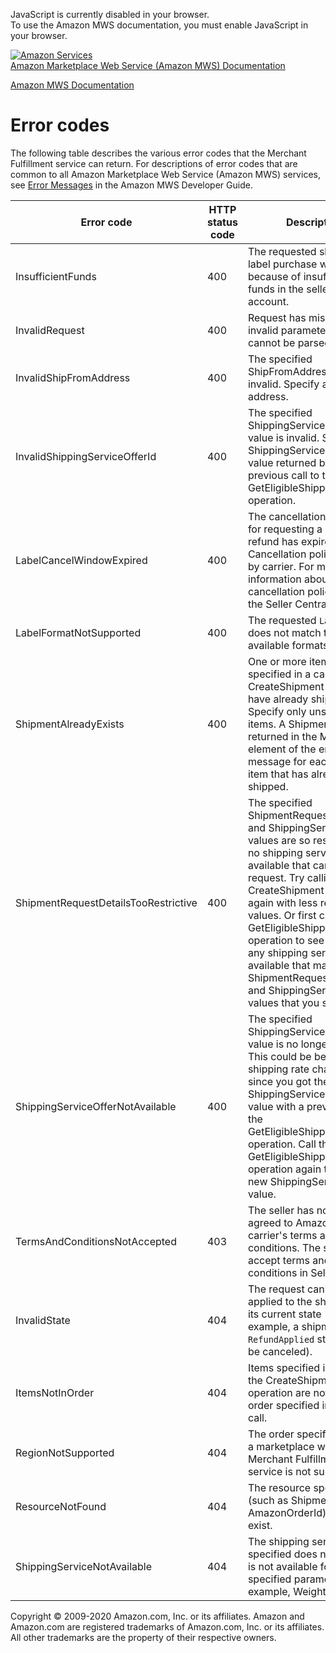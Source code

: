 <div id="MWSDX_noscript">

JavaScript is currently disabled in your browser.  
To use the Amazon MWS documentation, you must enable JavaScript in your
browser.

</div>

<div id="MWSDX_divtop">

[![Amazon
Services](https://images-na.ssl-images-amazon.com/images/G/08/mwsportal/fr_FR/amazonservices.gif "Amazon Services")](http://services.amazon.fr)  
<span id="MWSDX_titlebar">[Amazon Marketplace Web Service (Amazon MWS)
Documentation](https://developer.amazonservices.fr/gp/mws/docs.html)</span>

</div>

<div id="MWSDX_divbottom">

<div id="MWSDX_divleft">

<div id="MWSDX_toc">

</div>

</div>

<div id="MWSDX_divright">

<div id="MWSDX_content">

<span id="MWSDX_breadcrumbs">[Amazon MWS
Documentation](https://developer.amazonservices.fr/gp/mws/docs.html)</span>

<div id="MerchFulfill_ErrorCodes" class="nested0">

Error codes
===========

<div class="body">

The following table describes the various error codes that the <span
class="ph">Merchant Fulfillment service</span> can return. For
descriptions of error codes that are common to all <span
class="ph">Amazon Marketplace Web Service (Amazon MWS)</span> services,
see
<a href="../dev_guide/DG_Errors.md" class="xref">Error Messages</a> in
the <span class="ph">Amazon MWS Developer Guide</span>.

<div class="tablenoborder">

| Error code                                                                 | HTTP status code | Description                                                                                                                                                                                                                                                                                                                                                                                                                                                                                                                                                                                                                                                                          |
|----------------------------------------------------------------------------|------------------|--------------------------------------------------------------------------------------------------------------------------------------------------------------------------------------------------------------------------------------------------------------------------------------------------------------------------------------------------------------------------------------------------------------------------------------------------------------------------------------------------------------------------------------------------------------------------------------------------------------------------------------------------------------------------------------|
| <span class="keyword parmname">InsufficientFunds</span>                    | 400              | The requested shipping label purchase was rejected because of insufficient funds in the seller's account.                                                                                                                                                                                                                                                                                                                                                                                                                                                                                                                                                                            |
| <span class="keyword parmname">InvalidRequest</span>                       | 400              | Request has missing or invalid parameters and cannot be parsed.                                                                                                                                                                                                                                                                                                                                                                                                                                                                                                                                                                                                                      |
| <span class="keyword parmname">InvalidShipFromAddress</span>               | 400              | The specified <span class="keyword parmname">ShipFromAddress</span> value is invalid. Specify a valid address.                                                                                                                                                                                                                                                                                                                                                                                                                                                                                                                                                                       |
| <span class="keyword parmname">InvalidShippingServiceOfferId</span>        | 400              | The specified <span class="keyword parmname">ShippingServiceOfferId</span> value is invalid. Specify a <span class="keyword parmname">ShippingServiceOfferId</span> value returned by a previous call to the <span class="keyword apiname">GetEligibleShippingServices</span> operation.                                                                                                                                                                                                                                                                                                                                                                                             |
| <span class="keyword parmname">LabelCancelWindowExpired</span>             | 400              | The cancellation window for requesting a label refund has expired. <span class="ph">Cancellation policies vary by carrier. For more information about carrier cancellation policies, see the Seller Central Help.</span>                                                                                                                                                                                                                                                                                                                                                                                                                                                             |
| <span class="keyword parmname">LabelFormatNotSupported</span>              | 400              | The requested `LabelFormat` does not match the available formats.                                                                                                                                                                                                                                                                                                                                                                                                                                                                                                                                                                                                                    |
| <span class="keyword parmname">ShipmentAlreadyExists</span>                | 400              | One or more items specified in a call to the <span class="keyword apiname">CreateShipment</span> operation have already shipped. Specify only unshipped items. A <span class="keyword parmname">ShipmentId</span> is returned in the <span class="keyword parmname">Message</span> element of the error message for each specified item that has already shipped.                                                                                                                                                                                                                                                                                                                    |
| <span class="keyword parmname">ShipmentRequestDetailsTooRestrictive</span> | 400              | The specified <span class="keyword parmname">ShipmentRequestDetails</span> and <span class="keyword parmname">ShippingServiceId</span> values are so restrictive that no shipping service offer is available that can fulfill the request. Try calling the <span class="keyword apiname">CreateShipment</span> operation again with less restrictive values. Or first call the <span class="keyword apiname">GetEligibleShippingServices</span> operation to see if there are any shipping service offers available that match the <span class="keyword parmname">ShipmentRequestDetails</span> and <span class="keyword parmname">ShippingServiceId</span> values that you specify. |
| <span class="keyword parmname">ShippingServiceOfferNotAvailable</span>     | 400              | The specified <span class="keyword parmname">ShippingServiceOfferId</span> value is no longer valid. This could be because the shipping rate changed since you got the <span class="keyword parmname">ShippingServiceOfferId</span> value with a previous call to the <span class="keyword apiname">GetEligibleShippingServices</span> operation. Call the <span class="keyword apiname">GetEligibleShippingServices</span> operation again to get a new <span class="keyword parmname">ShippingServiceOfferId</span> value.                                                                                                                                                         |
| <span class="keyword parmname">TermsAndConditionsNotAccepted</span>        | 403              | The seller has not yet agreed to Amazon's or the carrier's terms and conditions. The seller can accept terms and conditions in Seller Central.                                                                                                                                                                                                                                                                                                                                                                                                                                                                                                                                       |
| <span class="keyword parmname">InvalidState</span>                         | 404              | The request cannot be applied to the shipment in its current state (for example, a shipment in the `RefundApplied` state cannot be canceled).                                                                                                                                                                                                                                                                                                                                                                                                                                                                                                                                        |
| <span class="keyword parmname">ItemsNotInOrder</span>                      | 404              | Items specified in a call to the <span class="keyword apiname">CreateShipment</span> operation are not part of the order specified in the same call.                                                                                                                                                                                                                                                                                                                                                                                                                                                                                                                                 |
| <span class="keyword parmname">RegionNotSupported</span>                   | 404              | The order specified is from a marketplace where the <span class="ph">Merchant Fulfillment service</span> is not supported.                                                                                                                                                                                                                                                                                                                                                                                                                                                                                                                                                           |
| <span class="keyword parmname">ResourceNotFound</span>                     | 404              | The resource specified (such as <span class="keyword parmname">ShipmentId</span> or <span class="keyword parmname">AmazonOrderId</span>) does not exist.                                                                                                                                                                                                                                                                                                                                                                                                                                                                                                                             |
| <span class="keyword parmname">ShippingServiceNotAvailable</span>          | 404              | The shipping service specified does not exist or is not available for the specified parameters (for example, <span class="keyword parmname">Weight</span>).                                                                                                                                                                                                                                                                                                                                                                                                                                                                                                                          |

</div>

</div>

</div>

<div id="MWSDX_footer">

Copyright © 2009-2020 Amazon.com, Inc. or its affiliates. Amazon and
Amazon.com are registered trademarks of Amazon.com, Inc. or its
affiliates. All other trademarks are the property of their respective
owners.

</div>

</div>

</div>

<div style="clear: both;">

</div>

</div>
